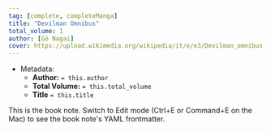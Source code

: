 ```yaml
---
tag: [complete, completeManga]
title: "Devilman Omnibus"
total_volume: 1
author: [Gō Nagai]
cover: https://upload.wikimedia.org/wikipedia/it/e/e3/Devilman_omnibus.jpg
---
```


- Metadata:
    - **Author:** `= this.author`
    - **Total Volume:** `= this.total_volume`
    - **Title** `= this.title`

This is the book note. Switch to Edit mode (Ctrl+E or Command+E on the Mac) to see the book note's YAML frontmatter.